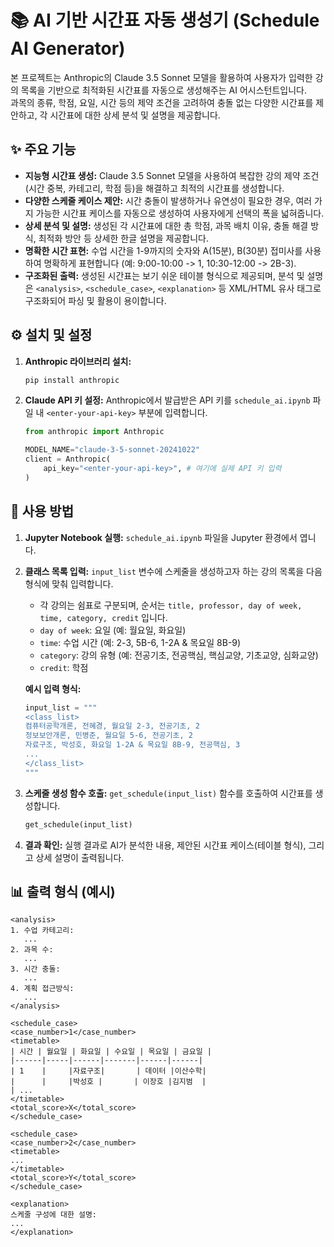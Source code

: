 # 📚 AI 기반 시간표 자동 생성기 (Schedule AI Generator)

본 프로젝트는 Anthropic의 Claude 3.5 Sonnet 모델을 활용하여 사용자가 입력한 강의 목록을 기반으로 최적화된 시간표를 자동으로 생성해주는 AI 어시스턴트입니다. </br>
과목의 종류, 학점, 요일, 시간 등의 제약 조건을 고려하여 충돌 없는 다양한 시간표를 제안하고, 각 시간표에 대한 상세 분석 및 설명을 제공합니다.

## ✨ 주요 기능

* **지능형 시간표 생성:** Claude 3.5 Sonnet 모델을 사용하여 복잡한 강의 제약 조건(시간 중복, 카테고리, 학점 등)을 해결하고 최적의 시간표를 생성합니다.
* **다양한 스케줄 케이스 제안:** 시간 충돌이 발생하거나 유연성이 필요한 경우, 여러 가지 가능한 시간표 케이스를 자동으로 생성하여 사용자에게 선택의 폭을 넓혀줍니다.
* **상세 분석 및 설명:** 생성된 각 시간표에 대한 총 학점, 과목 배치 이유, 충돌 해결 방식, 최적화 방안 등 상세한 한글 설명을 제공합니다.
* **명확한 시간 표현:** 수업 시간을 1-9까지의 숫자와 A(15분), B(30분) 접미사를 사용하여 명확하게 표현합니다 (예: 9:00-10:00 -> 1, 10:30-12:00 -> 2B-3).
* **구조화된 출력:** 생성된 시간표는 보기 쉬운 테이블 형식으로 제공되며, 분석 및 설명은 `<analysis>`, `<schedule_case>`, `<explanation>` 등 XML/HTML 유사 태그로 구조화되어 파싱 및 활용이 용이합니다.

## ⚙️ 설치 및 설정

1.  **Anthropic 라이브러리 설치:**
    ```bash
    pip install anthropic
    ```
2.  **Claude API 키 설정:**
    Anthropic에서 발급받은 API 키를 `schedule_ai.ipynb` 파일 내 `<enter-your-api-key>` 부분에 입력합니다.
    ```python
    from anthropic import Anthropic

    MODEL_NAME="claude-3-5-sonnet-20241022"
    client = Anthropic(
        api_key="<enter-your-api-key>", # 여기에 실제 API 키 입력
    )
    ```

## 📝 사용 방법

1.  **Jupyter Notebook 실행:** `schedule_ai.ipynb` 파일을 Jupyter 환경에서 엽니다.
2.  **클래스 목록 입력:** `input_list` 변수에 스케줄을 생성하고자 하는 강의 목록을 다음 형식에 맞춰 입력합니다.
    * 각 강의는 쉼표로 구분되며, 순서는 `title, professor, day of week, time, category, credit` 입니다.
    * `day of week`: 요일 (예: 월요일, 화요일)
    * `time`: 수업 시간 (예: 2-3, 5B-6, 1-2A & 목요일 8B-9)
    * `category`: 강의 유형 (예: 전공기초, 전공핵심, 핵심교양, 기초교양, 심화교양)
    * `credit`: 학점

    **예시 입력 형식:**
    ```python
    input_list = """
    <class_list>
    컴퓨터공학개론, 전혜경, 월요일 2-3, 전공기초, 2
    정보보안개론, 민병준, 월요일 5-6, 전공기초, 2
    자료구조, 박성호, 화요일 1-2A & 목요일 8B-9, 전공핵심, 3
    ...
    </class_list>
    """
    ```
3.  **스케줄 생성 함수 호출:** `get_schedule(input_list)` 함수를 호출하여 시간표를 생성합니다.
    ```python
    get_schedule(input_list)
    ```
4.  **결과 확인:** 실행 결과로 AI가 분석한 내용, 제안된 시간표 케이스(테이블 형식), 그리고 상세 설명이 출력됩니다.

## 📊 출력 형식 (예시)

```text
<analysis>
1. 수업 카테고리:
   ...
2. 과목 수:
   ...
3. 시간 충돌:
   ...
4. 계획 접근방식:
   ...
</analysis>

<schedule_case>
<case_number>1</case_number>
<timetable>
| 시간 | 월요일 | 화요일 | 수요일 | 목요일 | 금요일 |
|------|-----|------|-------|------|------|
| 1    |     |자료구조|       | 데이터 |이산수학|
|      |     |박성호 |       | 이장호 |김지범  |
| ...
</timetable>
<total_score>X</total_score>
</schedule_case>

<schedule_case>
<case_number>2</case_number>
<timetable>
...
</timetable>
<total_score>Y</total_score>
</schedule_case>

<explanation>
스케줄 구성에 대한 설명:
...
</explanation>
